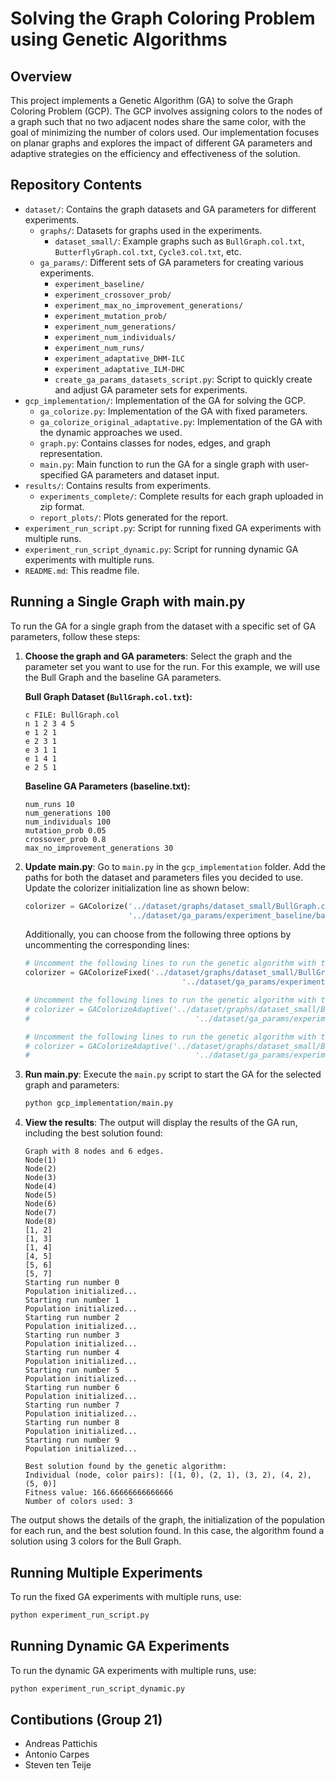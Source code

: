 # Solving the Graph Coloring Problem using Genetic Algorithms

## Overview
This project implements a Genetic Algorithm (GA) to solve the Graph Coloring Problem (GCP). The GCP involves assigning colors to the nodes of a graph such that no two adjacent nodes share the same color, with the goal of minimizing the number of colors used. Our implementation focuses on planar graphs and explores the impact of different GA parameters and adaptive strategies on the efficiency and effectiveness of the solution.

## Repository Contents
- `dataset/`: Contains the graph datasets and GA parameters for different experiments.
  - `graphs/`: Datasets for graphs used in the experiments.
    - `dataset_small/`: Example graphs such as `BullGraph.col.txt`, `ButterflyGraph.col.txt`, `Cycle3.col.txt`, etc.
  - `ga_params/`: Different sets of GA parameters for creating various experiments.
    - `experiment_baseline/`
    - `experiment_crossover_prob/`
    - `experiment_max_no_improvement_generations/`
    - `experiment_mutation_prob/`
    - `experiment_num_generations/`
    - `experiment_num_individuals/`
    - `experiment_num_runs/`
    - `experiment_adaptative_DHM-ILC`
    - `experiment_adaptative_ILM-DHC`
    - `create_ga_params_datasets_script.py`: Script to quickly create and adjust GA parameter sets for experiments.
- `gcp_implementation/`: Implementation of the GA for solving the GCP.
  - `ga_colorize.py`: Implementation of the GA with fixed parameters.
  - `ga_colorize_original_adaptative.py`: Implementation of the GA with the dynamic approaches we used.
  - `graph.py`: Contains classes for nodes, edges, and graph representation.
  - `main.py`: Main function to run the GA for a single graph with user-specified GA parameters and dataset input.
- `results/`: Contains results from experiments.
  - `experiments_complete/`: Complete results for each graph uploaded in zip format.
  - `report_plots/`: Plots generated for the report.
- `experiment_run_script.py`: Script for running fixed GA experiments with multiple runs.
- `experiment_run_script_dynamic.py`: Script for running dynamic GA experiments with multiple runs.
- `README.md`: This readme file.

## Running a Single Graph with main.py
To run the GA for a single graph from the dataset with a specific set of GA parameters, follow these steps:

1. **Choose the graph and GA parameters**: Select the graph and the parameter set you want to use for the run. For this example, we will use the Bull Graph and the baseline GA parameters.

    **Bull Graph Dataset (`BullGraph.col.txt`):**
    ```
    c FILE: BullGraph.col
    n 1 2 3 4 5
    e 1 2 1
    e 2 3 1
    e 3 1 1
    e 1 4 1
    e 2 5 1
    ```

    **Baseline GA Parameters (baseline.txt):**
    ```
    num_runs 10
    num_generations 100
    num_individuals 100
    mutation_prob 0.05
    crossover_prob 0.8
    max_no_improvement_generations 30
    ```

2. **Update main.py**: Go to `main.py` in the `gcp_implementation` folder. Add the paths for both the dataset and parameters files you decided to use. Update the colorizer initialization line as shown below:

    ```python
    colorizer = GAColorize('../dataset/graphs/dataset_small/BullGraph.col.txt',
                           '../dataset/ga_params/experiment_baseline/baseline.txt')
    ```

    Additionally, you can choose from the following three options by uncommenting the corresponding lines:

    ```python
    # Uncomment the following lines to run the genetic algorithm with the fixed parameters
    colorizer = GAColorizeFixed('../dataset/graphs/dataset_small/BullGraph.col.txt',
                                       '../dataset/ga_params/experiment_baseline/baseline.txt')
    
    # Uncomment the following lines to run the genetic algorithm with the adaptive parameters (DHM-ILC)
    # colorizer = GAColorizeAdaptive('../dataset/graphs/dataset_small/BullGraph.col.txt',
    #                                     '../dataset/ga_params/experiment_adaptative_DHM-ILC/DHM-ILC.txt')
    
    # Uncomment the following lines to run the genetic algorithm with the adaptive parameters (ILM-DHC)
    # colorizer = GAColorizeAdaptive('../dataset/graphs/dataset_small/BullGraph.col.txt',
    #                                     '../dataset/ga_params/experiment_adaptative_ILM-DHC/ILM-DHC.txt')
    ```

3. **Run main.py**: Execute the `main.py` script to start the GA for the selected graph and parameters:
    ```bash
    python gcp_implementation/main.py
    ```

4. **View the results**: The output will display the results of the GA run, including the best solution found:
    ```
    Graph with 8 nodes and 6 edges.
    Node(1)
    Node(2)
    Node(3)
    Node(4)
    Node(5)
    Node(6)
    Node(7)
    Node(8)
    [1, 2]
    [1, 3]
    [1, 4]
    [4, 5]
    [5, 6]
    [5, 7]
    Starting run number 0
    Population initialized...
    Starting run number 1
    Population initialized...
    Starting run number 2
    Population initialized...
    Starting run number 3
    Population initialized...
    Starting run number 4
    Population initialized...
    Starting run number 5
    Population initialized...
    Starting run number 6
    Population initialized...
    Starting run number 7
    Population initialized...
    Starting run number 8
    Population initialized...
    Starting run number 9
    Population initialized...

    Best solution found by the genetic algorithm:
    Individual (node, color pairs): [(1, 0), (2, 1), (3, 2), (4, 2), (5, 0)]
    Fitness value: 166.66666666666666
    Number of colors used: 3
    ```

The output shows the details of the graph, the initialization of the population for each run, and the best solution found. In this case, the algorithm found a solution using 3 colors for the Bull Graph.

## Running Multiple Experiments
To run the fixed GA experiments with multiple runs, use:
```bash
python experiment_run_script.py
```
## Running Dynamic GA Experiments
To run the dynamic GA experiments with multiple runs, use:
```bash
python experiment_run_script_dynamic.py
```


## Contibutions (Group 21)
- Andreas Pattichis
- Antonio Carpes
- Steven ten Teije
